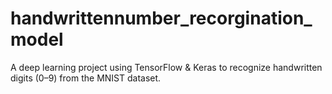 # handwrittennumber_recorgination_model
A deep learning project using TensorFlow &amp; Keras to recognize handwritten digits (0–9) from the MNIST dataset.

